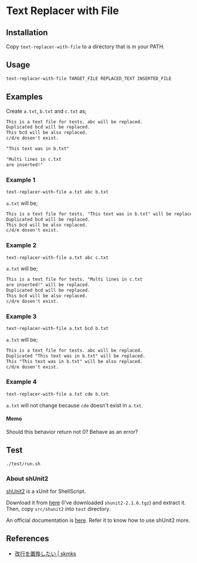 # Text Replacer with File

## Installation

Copy `text-replacer-with-file` to a directory that is in your PATH.

## Usage

```sh
text-replacer-with-file TARGET_FILE REPLACED_TEXT INSERTED_FILE
```

## Examples

Create `a.txt`, `b.txt` and `c.txt` as;

```text:a.txt
This is a text file for tests. abc will be replaced.
Duplicated bcd will be replaced.
This bcd will be also replaced.
c/d/e dosen't exist.
```

```text:b.txt
"This text was in b.txt"
```

```text:c.txt
"Multi lines in c.txt
are inserted!"
```

### Example 1

```bash
text-replacer-with-file a.txt abc b.txt
```

`a.txt` will be;

```text:a.txt
This is a text file for tests. "This text was in b.txt" will be replaced.
Duplicated bcd will be replaced.
This bcd will be also replaced.
c/d/e dosen't exist.
```

### Example 2

```bash
text-replacer-with-file a.txt abc c.txt
```

`a.txt` will be;

```text:a.txt
This is a text file for tests. "Multi lines in c.txt
are inserted!" will be replaced.
Duplicated bcd will be replaced.
This bcd will be also replaced.
c/d/e dosen't exist.
```

### Example 3

```bash
text-replacer-with-file a.txt bcd b.txt
```

`a.txt` will be;

```text:a.txt
This is a text file for tests. abc will be replaced.
Duplicated "This text was in b.txt" will be replaced.
This "This text was in b.txt" will be also replaced.
c/d/e dosen't exist.
```

### Example 4

```bash
text-replacer-with-file a.txt cde b.txt
```

`a.txt` will not change because `cde` doesn't exist in `a.txt`.

#### Memo

Should this behavior return not 0? Behave as an error?

## Test

`./test/run.sh`

### About shUnit2

[shUnit2](http://code.google.com/p/shunit2/) is a xUnit for ShellScript.

Download it from [here](http://code.google.com/p/shunit2/) (I've downloaded `shunit2-2.1.6.tgz`) and extract it. Then, copy `src/shunit2` into `test` directory.

An official documentation is [here](http://shunit2.googlecode.com/svn/trunk/source/2.1/doc/shunit2.html). Refer it to know how to use shUnit2 more.

## References

* [改行を置換したい | skmks](http://unicus.jp/skmk/archives/315)
